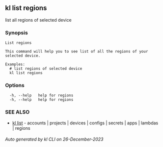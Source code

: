 ## kl list regions

list all regions of selected device

### Synopsis

```
List regions

This command will help you to see list of all the regions of your selected device. 

Examples:
  # list regions of selected device
  kl list regions

```

### Options

```
  -h, --help   help for regions
  -h, --help   help for regions
```

### SEE ALSO

* [kl list](kl_list.md)  - accounts | projects | devices | configs | secrets | apps | lambdas | regions

###### Auto generated by kl CLI on 26-December-2023
